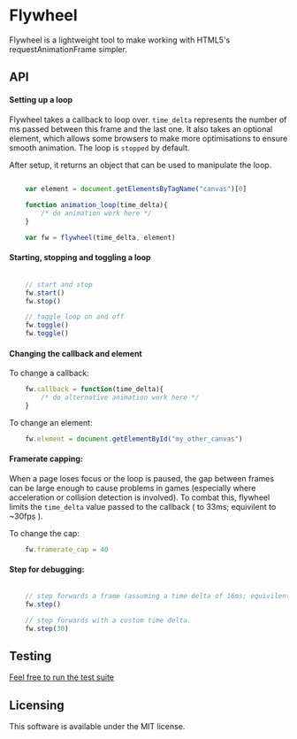 # Flywheel

Flywheel is a lightweight tool to make working with HTML5's requestAnimationFrame simpler.

## API

#### Setting up a loop

Flywheel takes a callback to loop over.  `time_delta` represents the number of ms passed between this frame and the last one.  It also takes an optional element, which allows some browsers to make more optimisations to ensure smooth animation.  The loop is `stopped` by default.

After setup, it returns an object that can be used to manipulate the loop.

```javascript
    
    var element = document.getElementsByTagName("canvas")[0]

    function animation_loop(time_delta){
        /* do animation work here */
    }

    var fw = flywheel(time_delta, element)
```


#### Starting, stopping and toggling a loop

```javascript
    
    // start and stop 
    fw.start()
    fw.stop()

    // toggle loop on and off
    fw.toggle()
    fw.toggle()
```


#### Changing the callback and element

To change a callback:

```javascript
    fw.callback = function(time_delta){
        /* do alternative animation work here */
    }
```

To change an element:

```javascript
    fw.element = document.getElementById("my_other_canvas")
```


#### Framerate capping:

When a page loses focus or the loop is paused, the gap between frames can be large enough to cause problems in games (especially where acceleration or collision detection is involved).  To combat this, flywheel limits the `time_delta` value passed to the callback ( to 33ms; equivilent to ~30fps ).

To change the cap:

```javascript
    fw.framerate_cap = 40
```


#### Step for debugging:

```javascript

    // step forwards a frame (assuming a time delta of 16ms; equivilent to ~60fps)
    fw.step()

    // step forwards with a custom time delta.
    fw.step(30)
```


## Testing

[Feel free to run the test suite](http://hughfdjackson.github.com/flywheel/src-test/SpecRunner.html)

## Licensing

This software is available under the MIT license.
